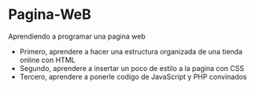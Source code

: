 # Pagina-WeB
Aprendiendo a programar una pagina web
  * Primero, aprendere a hacer una estructura organizada de una tienda online con HTML
  * Segundo, aprendere a insertar un poco de estilo a la pagina con CSS
  * Tercero, aprendere a ponerle codigo de JavaScript y PHP convinados
  
